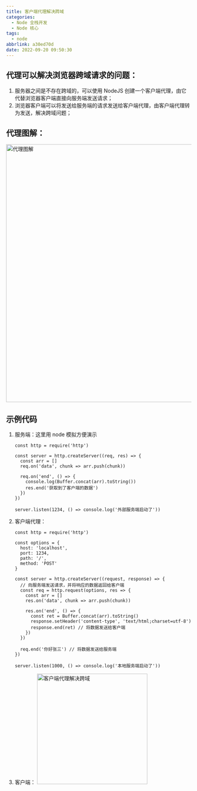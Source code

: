 ```yaml
---
title: 客户端代理解决跨域
categories:
  - Node 全栈开发
  - Node 核心
tags:
  - node
abbrlink: a30ed70d
date: 2022-09-20 09:50:30
---
```

## 代理可以解决浏览器跨域请求的问题：
1. 服务器之间是不存在跨域的，可以使用 NodeJS 创建一个客户端代理，由它代替浏览器客户端直接向服务端发送请求；
2. 浏览器客户端可以将发送给服务端的请求发送给客户端代理，由客户端代理转为发送，解决跨域问题；
	
## 代理图解：
<img src="代理图解.jpg" width="700px" height="auto" class="custom-img" title="代理图解"/>

## 示例代码
1. 服务端：这里用 node 模拟方便演示
    ```JS
    const http = require('http')
    
    const server = http.createServer((req, res) => {
      const arr = []
      req.on('data', chunk => arr.push(chunk))
    
      req.on('end', () => {
        console.log(Buffer.concat(arr).toString())
        res.end('获取到了客户端的数据')
      })
    })
    
    server.listen(1234, () => console.log('外部服务端启动了'))
    ```
2. 客户端代理：
    ```JS
    const http = require('http')
    
    const options = {
      host: 'localhost',
      port: 1234,
      path: '/',
      method: 'POST'
    }
    
    const server = http.createServer((request, response) => {
      // 向服务端发送请求，并将响应的数据返回给客户端
      const req = http.request(options, res => {
        const arr = []
        res.on('data', chunk => arr.push(chunk))
    
        res.on('end', () => {
          const ret = Buffer.concat(arr).toString()
          response.setHeader('content-type', 'text/html;charset=utf-8')
          response.end(ret) // 将数据发送给客户端
        })
      })
    
      req.end('你好张三') // 将数据发送给服务端
    })
    
    server.listen(1000, () => console.log('本地服务端启动了'))
    ```
3. 客户端：
    <img src="客户端代理解决跨域.jpg" width="300px" height="auto" class="custom-img" title="客户端代理解决跨域"/>